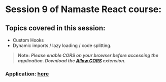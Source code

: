 # Session 9 of Namaste React course:

## Topics covered in this session:

- Custom Hooks
- Dynamic imports / lazy loading / code splitting.

> **Note:** **_Please enable CORS on your browser before accessing the application. Download the [Allow CORS](https://chrome.google.com/webstore/detail/allow-cors-access-control/lhobafahddgcelffkeicbaginigeejlf?hl=en) extension._**

### **Application: [here](https://jolly-tiramisu-5f1f45.netlify.app/)**

